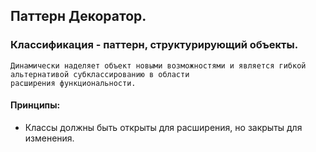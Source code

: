 ## Паттерн Декоратор.
### Классификация - паттерн, структурирующий объекты.

```
Динамически наделяет объект новыми возможностями и является гибкой альтернативой субклассированию в области
расширения функциональности.
```


#### Принципы:
- Классы должны быть открыты для расширения, но закрыты для изменения.